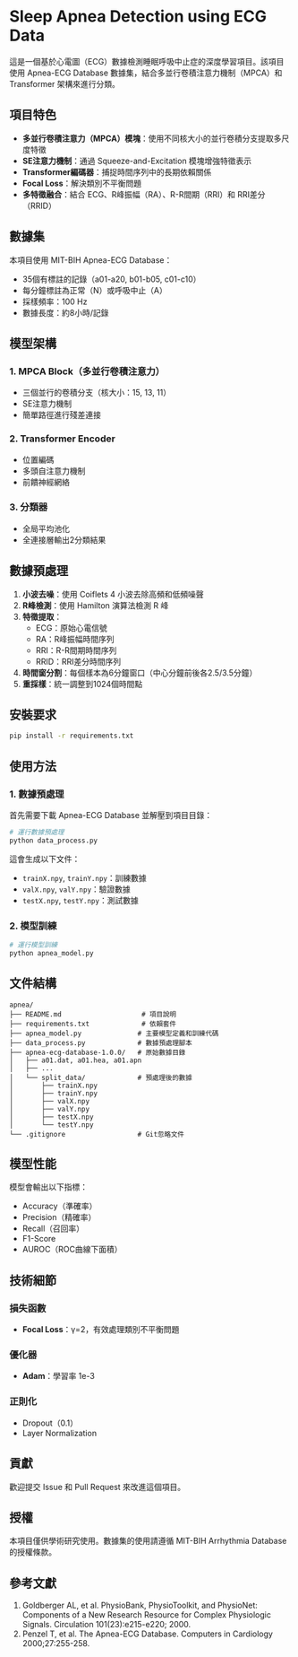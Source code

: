 # Sleep Apnea Detection using ECG Data

這是一個基於心電圖（ECG）數據檢測睡眠呼吸中止症的深度學習項目。該項目使用 Apnea-ECG Database 數據集，結合多並行卷積注意力機制（MPCA）和 Transformer 架構來進行分類。

## 項目特色

- **多並行卷積注意力（MPCA）模塊**：使用不同核大小的並行卷積分支提取多尺度特徵
- **SE注意力機制**：通過 Squeeze-and-Excitation 模塊增強特徵表示
- **Transformer編碼器**：捕捉時間序列中的長期依賴關係
- **Focal Loss**：解決類別不平衡問題
- **多特徵融合**：結合 ECG、R峰振幅（RA）、R-R間期（RRI）和 RRI差分（RRID）

## 數據集

本項目使用 MIT-BIH Apnea-ECG Database：
- 35個有標註的記錄（a01-a20, b01-b05, c01-c10）
- 每分鐘標註為正常（N）或呼吸中止（A）
- 採樣頻率：100 Hz
- 數據長度：約8小時/記錄

## 模型架構

### 1. MPCA Block（多並行卷積注意力）
- 三個並行的卷積分支（核大小：15, 13, 11）
- SE注意力機制
- 簡單路徑進行殘差連接

### 2. Transformer Encoder
- 位置編碼
- 多頭自注意力機制
- 前饋神經網絡

### 3. 分類器
- 全局平均池化
- 全連接層輸出2分類結果

## 數據預處理

1. **小波去噪**：使用 Coiflets 4 小波去除高頻和低頻噪聲
2. **R峰檢測**：使用 Hamilton 演算法檢測 R 峰
3. **特徵提取**：
   - ECG：原始心電信號
   - RA：R峰振幅時間序列
   - RRI：R-R間期時間序列
   - RRID：RRI差分時間序列
4. **時間窗分割**：每個樣本為6分鐘窗口（中心分鐘前後各2.5/3.5分鐘）
5. **重採樣**：統一調整到1024個時間點

## 安裝要求

```bash
pip install -r requirements.txt
```

## 使用方法

### 1. 數據預處理

首先需要下載 Apnea-ECG Database 並解壓到項目目錄：

```python
# 運行數據預處理
python data_process.py
```

這會生成以下文件：
- `trainX.npy`, `trainY.npy`：訓練數據
- `valX.npy`, `valY.npy`：驗證數據
- `testX.npy`, `testY.npy`：測試數據

### 2. 模型訓練

```python
# 運行模型訓練
python apnea_model.py
```

## 文件結構

```
apnea/
├── README.md                    # 項目說明
├── requirements.txt             # 依賴套件
├── apnea_model.py              # 主要模型定義和訓練代碼
├── data_process.py             # 數據預處理腳本
├── apnea-ecg-database-1.0.0/   # 原始數據目錄
│   ├── a01.dat, a01.hea, a01.apn
│   ├── ...
│   └── split_data/             # 預處理後的數據
│       ├── trainX.npy
│       ├── trainY.npy
│       ├── valX.npy
│       ├── valY.npy
│       ├── testX.npy
│       └── testY.npy
└── .gitignore                  # Git忽略文件
```

## 模型性能

模型會輸出以下指標：
- Accuracy（準確率）
- Precision（精確率）
- Recall（召回率）
- F1-Score
- AUROC（ROC曲線下面積）

## 技術細節

### 損失函數
- **Focal Loss**：γ=2，有效處理類別不平衡問題

### 優化器
- **Adam**：學習率 1e-3

### 正則化
- Dropout（0.1）
- Layer Normalization

## 貢獻

歡迎提交 Issue 和 Pull Request 來改進這個項目。

## 授權

本項目僅供學術研究使用。數據集的使用請遵循 MIT-BIH Arrhythmia Database 的授權條款。

## 參考文獻

1. Goldberger AL, et al. PhysioBank, PhysioToolkit, and PhysioNet: Components of a New Research Resource for Complex Physiologic Signals. Circulation 101(23):e215-e220; 2000.
2. Penzel T, et al. The Apnea-ECG Database. Computers in Cardiology 2000;27:255-258.

